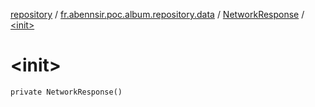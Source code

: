 [repository](../../index.md) / [fr.abennsir.poc.album.repository.data](../index.md) / [NetworkResponse](index.md) / [&lt;init&gt;](./-init-.md)

# &lt;init&gt;

`private NetworkResponse()`